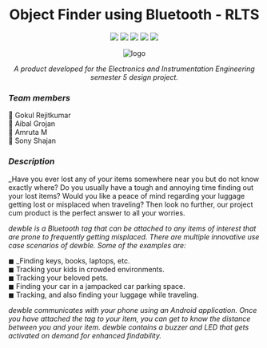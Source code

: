 <h1 align="center">Object Finder using Bluetooth - RLTS</h1>
<p align="center"> 
<img src="https://visitor-badge.glitch.me/badge?page_id=https://github.com/gokulrejith/Object-Finder-BT-RLTS/blob/main/README.md">
<img src="https://badges.pufler.dev/updated/gokulrejith/Object-Finder-BT-RLTS">
<img src="https://img.shields.io/npm/dy/gokulrejith">
<img src="https://badges.frapsoft.com/os/v1/open-source.svg?v=103" >
<img src="https://img.shields.io/badge/PRs-welcome-brightgreen.svg?style=flat">
</p>

<p align="center">
<img align="center" src = "https://github.com/gokulrejith/Object-Finder-BT-RLTS/blob/main/Images/logo.png" alt = "logo" />
</p>
<p align="center"><i>A product developed for the Electronics and Instrumentation Engineering semester 5 design project.</i></p>

### *_Team members_*
🔸 Gokul Rejitkumar  <br>
🔸 Aibal Grojan      <br>
🔸 Amruta M          <br>
🔸 Sony Shajan       <br>

### *_Description_*
_Have you ever lost any of your items somewhere near you but do not know exactly where? Do you usually have a  tough and annoying time finding out your lost items? Would you like a peace of mind regarding your luggage getting lost or misplaced when traveling? Then look no further, our project cum product is the perfect answer to all your worries.

_*dewble* is a Bluetooth tag that can be attached to any items of interest that are prone to frequently getting misplaced. There are multiple innovative use case scenarios of *dewble*. Some of the examples are:_

◼ _Finding keys, books, laptops, etc. <br>
◼ Tracking your kids in crowded environments. <br>
◼ Tracking your beloved pets. <br>
◼ Finding your car in a jampacked car parking space. <br>
◼ Tracking, and also finding your luggage while traveling.<br>

_*dewble* communicates with your phone using an Android application. Once you have attached the tag to your item, you can get to know the distance between you and your item. *dewble* contains a buzzer and LED that gets activated on demand for enhanced findability._

